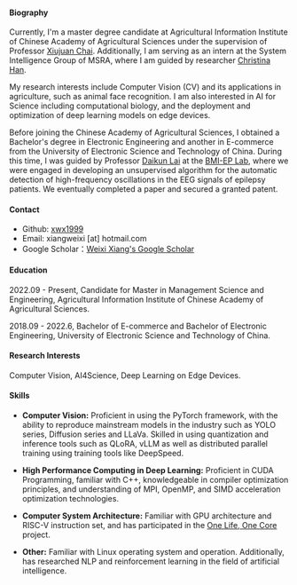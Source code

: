 #### Biography
Currently, I'm a master degree candidate at Agricultural Information Institute of Chinese Academy of Agricultural Sciences under the supervision of Professor [Xiujuan Chai](https://aii.caas.cn/rcdw/gjzc/yjy/7fb2596ddfb84ba59f14e143a154513e.htm). Additionally, I am serving as an intern at the System Intelligence Group of MSRA, where I am guided by researcher [Christina Han](https://scholar.google.com/citations?user=UUyVnqgAAAAJ&hl=zh-CN&oi=ao).

My research interests include Computer Vision (CV) and its applications in agriculture, such as animal face recognition. I am also interested in AI for Science including computational biology, and the deployment and optimization of deep learning models on edge devices.

Before joining the Chinese Academy of Agricultural Sciences, I obtained a Bachelor's degree in Electronic Engineering and another in E-commerce from the University of Electronic Science and Technology of China. During this time, I was guided by Professor [Daikun Lai](https://yjsjy.uestc.edu.cn/gmis/jcsjgl/dsfc/dsgrjj/11275?yxsh=02) at the [BMI-EP Lab](https://faculty.uestc.edu.cn/dklai/zh_CN/index.htm), where we were engaged in developing an unsupervised algorithm for the automatic detection of high-frequency oscillations in the EEG signals of epilepsy patients. We eventually completed a paper and secured a granted patent.

#### Contact
* Github: [xwx1999](https://github.com/xwx1999)
* Email: xiangweixi [at] hotmail.com
* Google Scholar：[Weixi Xiang's Google Scholar](https://scholar.google.com/citations?hl=en&user=7gsdLw4AAAAJ)

#### Education
2022.09 - Present, Candidate for Master in Management Science and Engineering, Agricultural Information Institute of Chinese Academy of Agricultural Sciences.

2018.09 - 2022.6, Bachelor of E-commerce and Bachelor of Electronic Engineering, University of Electronic Science and Technology of China.

#### Research Interests
Computer Vision, AI4Science, Deep Learning on Edge Devices.

#### Skills
* **Computer Vision:** Proficient in using the PyTorch framework, with the ability to reproduce mainstream models in the industry such as YOLO series, Diffusion series and LLaVa. Skilled in using quantization and inference tools such as QLoRA, vLLM as well as distributed parallel training using training tools like DeepSpeed.

* **High Performance Computing in Deep Learning:** Proficient in CUDA Programming, familiar with C++, knowledgeable in compiler optimization principles, and understanding of MPI, OpenMP, and SIMD acceleration optimization technologies.

* **Computer System Architecture:** Familiar with GPU architecture and RISC-V instruction set, and has participated in the [One Life, One Core](https://ysyx.oscc.cc/) project.

* **Other:** Familiar with Linux operating system and operation. Additionally, has researched NLP and reinforcement learning in the field of artificial intelligence.
